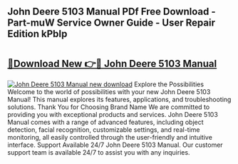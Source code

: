 ## John Deere 5103 Manual PDf Free Download - Part-muW Service Owner Guide - User Repair Edition kPbIp

# <h2><a href="http://bc95209.oget.top/?id=John+Deere+5103+Manual">🔗Download New 👉🔴 John Deere 5103 Manual</a></h2>

[![John Deere 5103 Manual new download](https://i.imgur.com/5g1atiW.png)](http://bc95209.oget.top/?id=John+Deere+5103+Manual)
Explore the Possibilities Welcome to the world of possibilities with your new John Deere 5103 Manual! This manual explores its features, applications, and troubleshooting solutions. Thank You for Choosing Brand Name We are committed to providing you with exceptional products and services. John Deere 5103 Manual comes with a range of advanced features, including object detection, facial recognition, customizable settings, and real-time monitoring, all easily controlled through the user-friendly and intuitive interface. Support Available 24/7 John Deere 5103 Manual. Our customer support team is available 24/7 to assist you with any inquiries.
